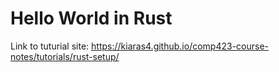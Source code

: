 # Hello World in Rust

Link to tuturial site: https://kiaras4.github.io/comp423-course-notes/tutorials/rust-setup/

